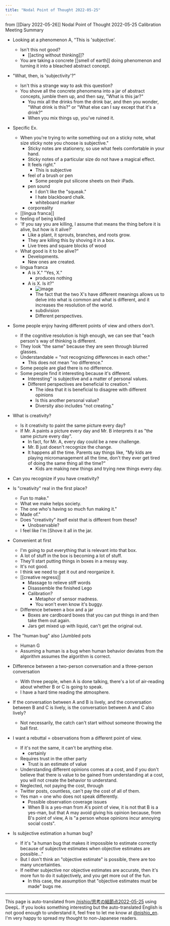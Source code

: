 ```yaml
---
title: "Nodal Point of Thought 2022-05-25"
---
```


from  [[Diary 2022-05-26]]
Nodal Point of Thought 2022-05-25
Calibration Meeting Summary
- Looking at a phenomenon A, "This is 'subjective'.
    - Isn't this not good?
        - [[acting without thinking]]?
    - You are taking a concrete [[smell of earth]] doing phenomenon and turning it into a bleached abstract concept.
- "What, then, is 'subjectivity'?"
    - Isn't this a strange way to ask this question?
    - You shove all the concrete phenomena into a jar of abstract concepts, jumble them up, and then say, "What is this jar?"
        - You mix all the drinks from the drink bar, and then you wonder, "What drink is this?" or "What else can I say except that it's a drink?"
        - When you mix things up, you've ruined it.
- Specific Ex.
    - When you're trying to write something out on a sticky note, what size sticky note you choose is subjective."
        - Sticky notes are stationery, so use what feels comfortable in your hand.
        - Sticky notes of a particular size do not have a magical effect.
        - It feels right."
            - This is subjective
        - feel of a brush or pen
            - Some people put silicone sheets on their iPads.
        - pen sound
            - I don't like the "squeak."
            - I hate blackboard chalk.
            - whiteboard marker
        - corporeality
    - [[lingua franca]]
    - feeling of being killed
    - 'If you say you are killing, I assume that means the thing before it is alive, but how is it alive?'
        - Like a plant, it sprouts, branches, and roots grow.
        - They are killing this by shoving it in a box.
        - Live trees and square blocks of wood
    - What good is it to be alive?"
        - Developments.
        - New ones are created.
    - lingua franca
        - A is X." "Yes, X."
            - produces nothing
        - A is X. Is it?"
            - ![image](https://gyazo.com/425b7d4590c81d54a81064cc8fac1511/thumb/1000)
            - The fact that the two X's have different meanings allows us to delve into what is common and what is different, and it increases the resolution of the world.
            - subdivision
            - Different perspectives.

- Some people enjoy having different points of view and others don't.
    - If the cognitive resolution is high enough, we can see that "each person's way of thinking is different.
    - They look "the same" because they are seen through blurred glasses.
    - Understandable = "not recognizing differences in each other."
        - This does not mean "no difference."
    - Some people are glad there is no difference.
    - Some people find it interesting because it's different.
        - Interesting" is subjective and a matter of personal values.
        - Different perspectives are beneficial to creation."
            - The idea that it is beneficial to disagree with different opinions
            - Is this another personal value?
            - Diversity also includes "not creating."

- What is creativity?
    - Is it creativity to paint the same picture every day?
    - If Mr. A paints a picture every day and Mr. B interprets it as "the same picture every day".
        - In fact, for Mr. A, every day could be a new challenge.
        - Mr. B just doesn't recognize the change.
        - It happens all the time. Parents say things like, "My kids are playing micromanagement all the time, don't they ever get tired of doing the same thing all the time?"
            - Kids are making new things and trying new things every day.
- Can you recognize if you have creativity?
- Is "creativity" real in the first place?
    - Fun to make."
    - What we make helps society.
    - The one who's having so much fun making it."
    - Made of."
    - Does "creativity" itself exist that is different from these?
        - Unobservable?
    - I feel like I'm [Shove it all in the jar.
- Convenient at first
    - I'm going to put everything that is relevant into that box.
    - A lot of stuff in the box is becoming a lot of stuff.
    - They'll start putting things in boxes in a messy way.
    - It's not good.
    - I think we need to get it out and reorganize it.
    - [[creative regress]]
        - Massage to relieve stiff words
        - Disassemble the finished Lego
        - Calibration?
            - Metaphor of sensor madness.
            - You won't even know it's buggy.
    - Difference between a box and a jar
        - Boxes are cardboard boxes that you can put things in and then take them out again.
        - Jars get mixed up with liquid, can't get the original out.
- The "human bug" also [Jumbled pots
    - Human G
    - Assuming a human is a bug when human behavior deviates from the algorithm assumes the algorithm is correct.
- Difference between a two-person conversation and a three-person conversation
    - With three people, when A is done talking, there's a lot of air-reading about whether B or C is going to speak.
    - I have a hard time reading the atmosphere.
- If the conversation between A and B is lively, and the conversation between B and C is lively, is the conversation between A and C also lively?
    - Not necessarily, the catch can't start without someone throwing the ball first.
- I want a rebuttal = observations from a different point of view.
    - If it's not the same, it can't be anything else.
        - certainly
    - Requires trust in the other party
        - Trust is an estimate of value
    - Understanding different opinions comes at a cost, and if you don't believe that there is value to be gained from understanding at a cost, you will not create the behavior to understand.
    - Neglected, not paying the cost, through
    - Twitter posts, countless, can't pay the cost of all of them.
    - Yes man = one who does not speak differently.
        - Possible observation coverage issues
        - When B is a yes-man from A's point of view, it is not that B is a yes-man, but that A may avoid giving his opinion because, from B's point of view, A is "a person whose opinions incur annoying social costs".
- Is subjective estimation a human bug?
    - If it's "a human bug that makes it impossible to estimate correctly because of subjective estimates when objective estimates are possible..."
    - But I don't think an "objective estimate" is possible, there are too many uncertainties.
    - If neither subjective nor objective estimates are accurate, then it's more fun to do it subjectively, and you get more out of the fun.
        - In this case, the assumption that "objective estimates must be made" bugs me.


---
This page is auto-translated from [/nishio/思考の結節点2022-05-25](https://scrapbox.io/nishio/思考の結節点2022-05-25) using DeepL. If you looks something interesting but the auto-translated English is not good enough to understand it, feel free to let me know at [@nishio_en](https://twitter.com/nishio_en). I'm very happy to spread my thought to non-Japanese readers.